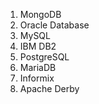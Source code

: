 1. MongoDB
2. Oracle Database 
3. MySQL
4. IBM DB2
5. PostgreSQL
6. MariaDB
7. Informix
8. Apache Derby

